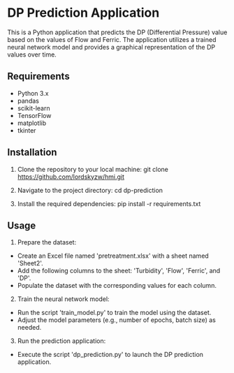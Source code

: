 # DP Prediction Application

This is a Python application that predicts the DP (Differential Pressure) value based on the values of Flow and Ferric. The application utilizes a trained neural network model and provides a graphical representation of the DP values over time.

## Requirements

- Python 3.x
- pandas
- scikit-learn
- TensorFlow
- matplotlib
- tkinter

## Installation

1. Clone the repository to your local machine:
git clone https://github.com/lordskyzw/hmi.git


2. Navigate to the project directory:
cd dp-prediction


3. Install the required dependencies:
pip install -r requirements.txt


## Usage

1. Prepare the dataset:

- Create an Excel file named 'pretreatment.xlsx' with a sheet named 'Sheet2'.
- Add the following columns to the sheet: 'Turbidity', 'Flow', 'Ferric', and 'DP'.
- Populate the dataset with the corresponding values for each column.

2. Train the neural network model:

- Run the script 'train_model.py' to train the model using the dataset.
- Adjust the model parameters (e.g., number of epochs, batch size) as needed.

3. Run the prediction application:

- Execute the script 'dp_prediction.py' to launch the DP prediction application.
